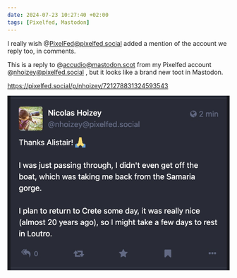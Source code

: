 ```yaml
---
date: 2024-07-23 10:27:40 +02:00
tags: [Pixelfed, Mastodon]
---
```


I really wish @PixelFed@pixelfed.social added a mention of the account we reply too, in comments.

This is a reply to @accudio@mastodon.scot from my Pixelfed account @nhoizey@pixelfed.social , but it looks like a brand new toot in Mastodon.

https://pixelfed.social/p/nhoizey/721278831324593543

![Screenshot of a Pixelfed reply comment in Mastodon](screenshot-pixelfed-reply-comment-in-mastodon.jpg)